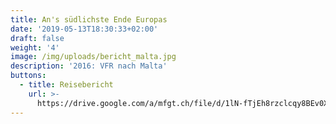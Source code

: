 ```yaml
---
title: An's südlichste Ende Europas
date: '2019-05-13T18:30:33+02:00'
draft: false
weight: '4'
image: /img/uploads/bericht_malta.jpg
description: '2016: VFR nach Malta'
buttons:
  - title: Reisebericht
    url: >-
      https://drive.google.com/a/mfgt.ch/file/d/1lN-fTjEh8rzclcqy8BEv0XVU3P2y6ofZ/view?usp=sharing
---
```


